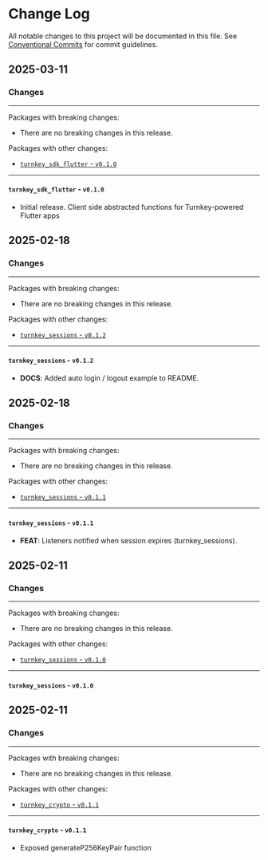 # Change Log

All notable changes to this project will be documented in this file.
See [Conventional Commits](https://conventionalcommits.org) for commit guidelines.

## 2025-03-11

### Changes

---

Packages with breaking changes:

 - There are no breaking changes in this release.

Packages with other changes:

 - [`turnkey_sdk_flutter` - `v0.1.0`](#turnkey_sdk_flutter---v010)

---

#### `turnkey_sdk_flutter` - `v0.1.0`

 - Initial release. Client side abstracted functions for Turnkey-powered Flutter apps


## 2025-02-18

### Changes

---

Packages with breaking changes:

- There are no breaking changes in this release.

Packages with other changes:

- [`turnkey_sessions` - `v0.1.2`](#turnkey_sessions---v012)

---

#### `turnkey_sessions` - `v0.1.2`

- **DOCS**: Added auto login / logout example to README.

## 2025-02-18

### Changes

---

Packages with breaking changes:

- There are no breaking changes in this release.

Packages with other changes:

- [`turnkey_sessions` - `v0.1.1`](#turnkey_sessions---v011)

---

#### `turnkey_sessions` - `v0.1.1`

- **FEAT**: Listeners notified when session expires (turnkey_sessions).

## 2025-02-11

### Changes

---

Packages with breaking changes:

- There are no breaking changes in this release.

Packages with other changes:

- [`turnkey_sessions` - `v0.1.0`](#turnkey_sessions---v010)

---

#### `turnkey_sessions` - `v0.1.0`

## 2025-02-11

### Changes

---

Packages with breaking changes:

- There are no breaking changes in this release.

Packages with other changes:

- [`turnkey_crypto` - `v0.1.1`](#turnkey_crypto---v011)

---

#### `turnkey_crypto` - `v0.1.1`

- Exposed generateP256KeyPair function
